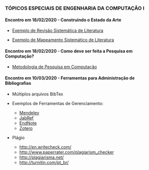 ### TÓPICOS ESPECIAIS DE ENGENHARIA DA COMPUTAÇÃO I

#### Encontro em 18/02/2020 - Construindo o Estado da Arte

  * [Exemplo de Revisão Sistemática de Literatura](http://olaria.ucpel.edu.br/materiais/lib/exe/fetch.php?media=msl_qualificacao_rafael.pdf)

  * [Exemplo de Mapeamento Sistemático de Literatura](http://olaria.ucpel.edu.br/materiais/lib/exe/fetch.php?media=rsl_tese_roger.pdf)

#### Encontro em 18/02/2020 - Como deve ser feita a Pesquisa em Computação?

  * [Metodologia de Pesquisa em Computação](https://pt.slideshare.net/lndecastro/2015-metodologia-da-pesquisa-em-computao)

#### Encontro em 10/03/2020 - Ferramentas para Administração de Bibliografias
 
   * Múltiplos arquivos BibTex
   * Exemplos de Ferramentas de Gerenciamento:
     * [Mendeley](https://www.mendeley.com/)
     * [JabRef](http://www.jabref.org/)
     * [EndNote](https://clarivate.libguides.com/endnote_training/home)
     * [Zotero](https://www.zotero.org/)

  * Plágio
    * http://en.writecheck.com/
    * http://www.paperrater.com/plagiarism_checker
    * http://plagiarisma.net/
    * http://turnitin.com/pt_br/
